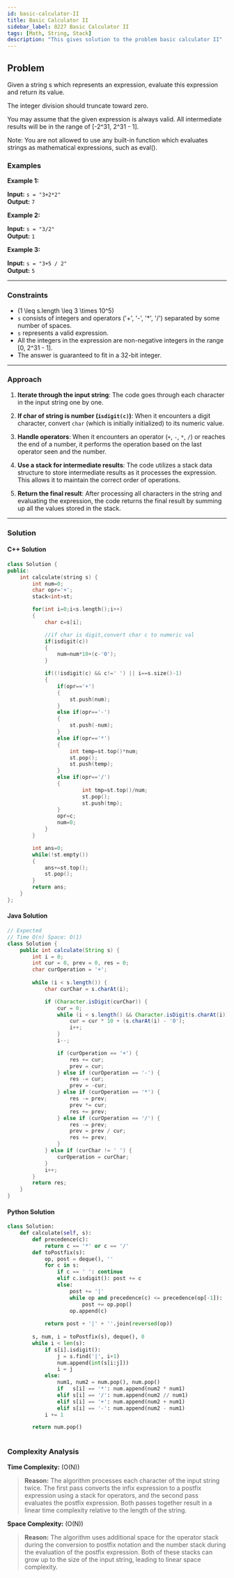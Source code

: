 ```yaml
---
id: basic-calculator-II
title: Basic Calculator II
sidebar_label: 0227 Basic Calculator II
tags: [Math, String, Stack]
description: "This gives solution to the problem basic calculator II"
---
```


## Problem

Given a string s which represents an expression, evaluate this expression and return its value.

The integer division should truncate toward zero.

You may assume that the given expression is always valid. All intermediate results will be in the range of [-2^31, 2^31 - 1].

Note: You are not allowed to use any built-in function which evaluates strings as mathematical expressions, such as eval().

### Examples

**Example 1:**

**Input:** `s = "3+2*2"`  
**Output:** `7`

**Example 2:**

**Input:** `s = "3/2"`  
**Output:** `1`

**Example 3:**

**Input:** `s = "3+5 / 2"`  
**Output:** `5`

---

### Constraints

- \(1 \leq s.length \leq 3 \times 10^5\)
- `s` consists of integers and operators ('+', '-', '*', '/') separated by some number of spaces.
- `s` represents a valid expression.
- All the integers in the expression are non-negative integers in the range [0, 2^31 - 1].
- The answer is guaranteed to fit in a 32-bit integer.

---

### Approach

1. **Iterate through the input string**: The code goes through each character in the input string one by one.

2. **If char of string is number (`isdigit(c)`)**: When it encounters a digit character, convert `char` (which is initially initialized) to its numeric value.

3. **Handle operators**: When it encounters an operator (`+`, `-`, `*`, `/`) or reaches the end of a number, it performs the operation based on the last operator seen and the number.

4. **Use a stack for intermediate results**: The code utilizes a stack data structure to store intermediate results as it processes the expression. This allows it to maintain the correct order of operations.

5. **Return the final result**: After processing all characters in the string and evaluating the expression, the code returns the final result by summing up all the values stored in the stack.

---

### Solution

#### C++ Solution

```cpp
class Solution {
public:
    int calculate(string s) {
        int num=0;
        char opr='+';
        stack<int>st;

        for(int i=0;i<s.length();i++)
        {
            char c=s[i];

            //if char is digit,convert char c to numeric val
            if(isdigit(c))
            {
                num=num*10+(c-'0');
            }

            if((!isdigit(c) && c!=' ') || i==s.size()-1)
            {
                if(opr=='+')
                {
                    st.push(num);
                }
                else if(opr=='-')
                {
                    st.push(-num);
                }
                else if(opr=='*')
                {
                    int temp=st.top()*num;
                    st.pop();
                    st.push(temp);
                }
                else if(opr=='/')
                { 
                        int tmp=st.top()/num;
                        st.pop();
                        st.push(tmp);
                }
                opr=c;
                num=0;
            }
        }

        int ans=0;
        while(!st.empty())
        {
            ans+=st.top();
            st.pop();
        }
        return ans;
    }
};
```

#### Java Solution

```java
// Expected 
// Time O(n) Space: O(1)
class Solution {
    public int calculate(String s) {
        int i = 0;
        int cur = 0, prev = 0, res = 0;
        char curOperation = '+';
        
        while (i < s.length()) {
            char curChar = s.charAt(i);

            if (Character.isDigit(curChar)) {
                cur = 0;
                while (i < s.length() && Character.isDigit(s.charAt(i))) {
                    cur = cur * 10 + (s.charAt(i) - '0');
                    i++;
                }
                i--;

                if (curOperation == '+') {
                    res += cur;
                    prev = cur;
                } else if (curOperation == '-') {
                    res -= cur;
                    prev = -cur;
                } else if (curOperation == '*') {
                    res -= prev;
                    prev *= cur;
                    res += prev;
                } else if (curOperation == '/') {
                    res -= prev;
                    prev = prev / cur;
                    res += prev;
                }
            } else if (curChar != ' ') {
                curOperation = curChar;
            }
            i++;
        }
        return res;
    }
}
```

#### Python Solution

```python
class Solution:
    def calculate(self, s):
        def precedence(c):
            return c == '*' or c == '/'
        def toPostfix(s):
            op, post = deque(), ''
            for c in s:
                if c == ' ': continue
                elif c.isdigit(): post += c
                else:
                    post += '|'
                    while op and precedence(c) <= precedence(op[-1]):
                        post += op.pop()
                    op.append(c)
                    
            return post + '|' + ''.join(reversed(op))
        
        s, num, i = toPostfix(s), deque(), 0
        while i < len(s):
            if s[i].isdigit():
                j = s.find('|', i+1)
                num.append(int(s[i:j]))
                i = j
            else:
                num1, num2 = num.pop(), num.pop()
                if   s[i] == '*': num.append(num2 * num1)
                elif s[i] == '/': num.append(num2 // num1)
                elif s[i] == '+': num.append(num2 + num1)
                elif s[i] == '-': num.append(num2 - num1)
            i += 1

        return num.pop()
            
```

### Complexity Analysis

**Time Complexity:** \(O(N)\)
> **Reason:** The algorithm processes each character of the input string twice. The first pass converts the infix expression to a postfix expression using a stack for operators, and the second pass evaluates the postfix expression. Both passes together result in a linear time complexity relative to the length of the string.

**Space Complexity:** \(O(N)\)
> **Reason:** The algorithm uses additional space for the operator stack during the conversion to postfix notation and the number stack during the evaluation of the postfix expression. Both of these stacks can grow up to the size of the input string, leading to linear space complexity.
